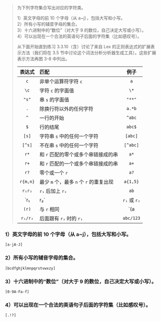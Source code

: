 > 为下列字符集合写出对应的字符类。
> 
> 1）英文字母的前 10 个字母（从 a~j），包括大写和小写。  
> 2）所有小写的辅音字母的集合。  
> 3）十六进制中的“数位”（对大于 9 的数位，自己决定大写或小写）。  
> 4）可以出现在一个合法的英语句子后面的字符集（比如感叹号）。
> 
> 从下面开始直到练习 3.3.10（含）讨论了来自 Lex 的正则表达式的扩展表示方法（我们将在 3.5 节中讨论这个词法分析分析器生成工具）。这些扩展表示方法再图 3-8 中列出。
> 
> | 表达式   | 匹配                                    | 例子      |
> |:--------:|:----------------------------------------|:---------:|
> | `c`      | 非单个运算符字符 `c`                    | `a`       |
> | `\c`     | 字符 `c` 的字面值                       | `\*`      |
> | `"s"`    | 串 `s` 的字面值                         | `"**"`    |
> | `.`      | 除换行符以外的任何字符                  | `a.*b`    |
> | `^`      | 一行的开始                              | `^abc`    |
> | `$`      | 行的结尾                                | `abc$`    |
> | `[s]`    | 字符串 `s` 中的任何一个字符             | `[abc]`   |
> | `[^s]`   | 不在串 `s` 中的任何一个字符             | `[^abc]`  |
> | `r*`     | 和 `r` 匹配的零个或多个串链接成的串     | `a*`      |
> | `r+`     | 和 `r` 匹配的一个或多个串链接成的串     | `a+`      |
> | `r?`     | 零个或一个 `r`                          | `a?`      |
> | `r{m,n}` | 最少 `m` 个，最多 `n` 个 `r` 的重复出现 | `a{1,5}`  |
> | `r₁r₂`   | `r₁` 后加上 `r₂`                        | `ab`      |
> | `r₁|r₂`  | `r₁` 或 `r₂`                            | `a|b`     |
> | `(r)`    | 与 `r` 相同                             | `(a|b)`   |
> | `r₁/r₂`  | 后面跟有 `r₂` 时的 `r₁`                 | `abc/123` |

### 1）英文字母的前 10 个字母（从 a~j），包括大写和小写。

`[a-jA-J]`

### 2）所有小写的辅音字母的集合。

`[bcdfghjklmnpqrstvwxzy]`

### 3）十六进制中的“数位”（对大于 9 的数位，自己决定大写或小写）。  

`[0-9A-Fa-f]`

### 4）可以出现在一个合法的英语句子后面的字符集（比如感叹号）。

`[.!?]`
